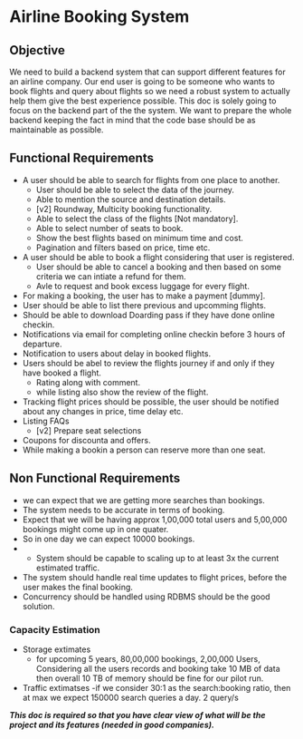 # Airline Booking System
## Objective
 We need to build a backend system that can support different features for an airline company.
 Our end  user is going to be someone who wants to book flights and query about flights so we need a robust
 system to actually help them give the best experience possible. This doc is solely going to focus on the 
 backend part of the the system. We want to prepare the whole backend keeping the fact in mind that the code base
 should be as maintainable as possible.

## Functional Requirements
  - A user should be able to search for flights from one place to another.
      - User should be able to select the data of the journey.
      - Able to mention the source and destination details.
      - [v2] Roundway, Multicity booking functionality.
      - Able to select the class of the flights [Not mandatory].
      - Able to select number of seats to book.
      - Show the best flights based on  minimum time and cost.
      - Pagination and filters based on price, time etc. 
  - A user should be able to book a flight considering that user is registered.
      - User should be able to cancel a booking and then based on some criteria we can intiate a refund for them.
      - Avle to request and book excess luggage for every flight.
  - For making a booking, the user has to make a payment [dummy].
  - User should be able to list there previous and upcomming flights.
  - Should be able to download Doarding pass if they have done online checkin.
  - Notifications via email for completing online checkin before 3 hours of departure.
  - Notification to users about delay in booked flights.
  - Users should be abel to review the flights journey if and only if they have booked a flight.
    - Rating along with comment.
    - while listing also show the review of the flight.     
  - Tracking flight prices should be possible, the user should be notified about any changes in price, time delay etc.
  - Listing FAQs
      - [v2] Prepare seat selections
  - Coupons for discounta and offers.
  - While making a bookin a person can reserve more than one seat.

## Non Functional Requirements
  - we can expect that we are getting more searches than bookings.
  - The system needs to be accurate in terms of booking.
  - Expect that we will be having approx 1,00,000 total users and 5,00,000 bookings might come up in one quater.
  - So in one day we can expect 10000 bookings.
  - - System should be capable to scaling up to at least 3x the current estimated traffic.
  - The system should handle real time updates to flight prices, before the user makes the final booking.
  - Concurrency should be handled using RDBMS should be the good solution.

### Capacity Estimation
- Storage extimates
  - for upcoming 5 years, 80,00,000 bookings, 2,00,000 Users, Considering  all the users records and booking take 10 MB of data then overall 10 TB of memory should be fine for our pilot run.
- Traffic extimatses -if we consider 30:1 as the search:booking ratio, then at max we expect 150000 search queries a day. 2 query/s
    









***This doc is required so that you have clear view of what will be the project and its features (needed in good companies).***
